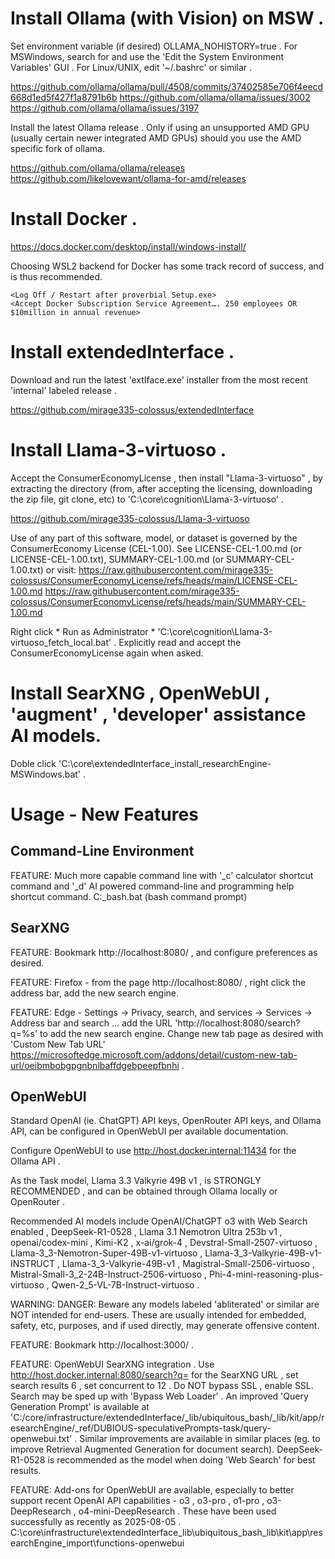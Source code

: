 
# Install Ollama (with Vision) on MSW .

Set environment variable (if desired) OLLAMA_NOHISTORY=true . For MSWindows, search for and use the 'Edit the System Environment Variables' GUI . For Linux/UNIX, edit '~/.bashrc' or similar .

https://github.com/ollama/ollama/pull/4508/commits/37402585e706f4eecd668d1ed5f427f1a8791b6b
https://github.com/ollama/ollama/issues/3002
https://github.com/ollama/ollama/issues/3197

Install the latest Ollama release . Only if using an unsupported AMD GPU (usually certain newer integrated AMD GPUs) should you use the AMD specific fork of ollama.

https://github.com/ollama/ollama/releases
https://github.com/likelovewant/ollama-for-amd/releases



# Install Docker .

https://docs.docker.com/desktop/install/windows-install/

Choosing WSL2 backend for Docker has some track record of success, and is thus recommended.

```
<Log Off / Restart after proverbial Setup.exe>
<Accept Docker Subscription Service Agreement…. 250 employees OR $10million in annual revenue>
```


# Install extendedInterface .

Download and run the latest 'extIface.exe' installer from the most recent 'internal' labeled release .

https://github.com/mirage335-colossus/extendedInterface



# Install Llama-3-virtuoso .

Accept the ConsumerEconomyLicense , then install "Llama-3-virtuoso" , by extracting the directory (from, after accepting the licensing, downloading the zip file, git clone, etc) to 'C:\core\cognition\Llama-3-virtuoso' .

https://github.com/mirage335-colossus/Llama-3-virtuoso

Use of any part of this software, model, or dataset is governed by the
ConsumerEconomy License (CEL-1.00). See LICENSE-CEL-1.00.md (or
LICENSE-CEL-1.00.txt), SUMMARY-CEL-1.00.md (or SUMMARY-CEL-1.00.txt) or
visit:
https://raw.githubusercontent.com/mirage335-colossus/ConsumerEconomyLicense/refs/heads/main/LICENSE-CEL-1.00.md
https://raw.githubusercontent.com/mirage335-colossus/ConsumerEconomyLicense/refs/heads/main/SUMMARY-CEL-1.00.md

Right click  * Run as Administrator *  'C:\core\cognition\Llama-3-virtuoso\_fetch_local.bat' . Explicitly read and accept the ConsumerEconomyLicense again when asked.



# Install  SearXNG , OpenWebUI ,  'augment' , 'developer' assistance AI models.

Doble click  'C:\core\extendedInterface\_install_researchEngine-MSWindows.bat' .




# Usage - New Features

## Command-Line Environment

FEATURE: Much more capable command line with '_c' calculator shortcut command and '_d' AI powered command-line and programming help shortcut command.
C:\_bash.bat   (bash command prompt)

## SearXNG

FEATURE: Bookmark http://localhost:8080/ , and configure preferences as desired.

FEATURE: Firefox - from the page http://localhost:8080/ , right click the address bar, add the new search engine.

FEATURE: Edge -  Settings -> Privacy, search, and services -> Services -> Address bar and search  ... add the URL 'http://localhost:8080/search?q=%s' to add the new search engine. Change new tab page as desired with 'Custom New Tab URL' https://microsoftedge.microsoft.com/addons/detail/custom-new-tab-url/oeibmbobgpgnbnlbaffdgebpeepfbnhi .

## OpenWebUI

Standard OpenAI (ie. ChatGPT) API keys, OpenRouter API keys, and Ollama API, can be configured in OpenWebUI per available documentation.

Configure OpenWebUI to use http://host.docker.internal:11434 for the Ollama API .

As the Task model,  Llama 3.3 Valkyrie 49B v1  , is STRONGLY RECOMMENDED , and can be obtained through Ollama locally or OpenRouter .

Recommended AI models include  OpenAI/ChatGPT o3 with Web Search enabled  ,  DeepSeek-R1-0528  ,  Llama 3.1 Nemotron Ultra 253b v1  ,  openai/codex-mini  ,  Kimi-K2  ,  x-ai/grok-4  ,  Devstral-Small-2507-virtuoso  , Llama-3_3-Nemotron-Super-49B-v1-virtuoso  ,  Llama-3_3-Valkyrie-49B-v1-INSTRUCT  ,  Llama-3_3-Valkyrie-49B-v1  ,  Magistral-Small-2506-virtuoso  ,  Mistral-Small-3_2-24B-Instruct-2506-virtuoso  ,  Phi-4-mini-reasoning-plus-virtuoso  ,  Qwen-2_5-VL-7B-Instruct-virtuoso  .

WARNING: DANGER: Beware any models labeled 'abliterated' or similar are NOT intended for end-users. These are usually intended for embedded, safety, etc, purposes, and if used directly, may generate offensive content.

FEATURE: Bookmark http://localhost:3000/ . 

FEATURE: OpenWebUI SearXNG integration . Use  http://host.docker.internal:8080/search?q=<query>  for the SearXNG URL , set search results 6 , set concurrent to 12 . Do NOT bypass SSL , enable SSL. Search may be sped up with 'Bypass Web Loader' . An improved 'Query Generation Prompt' is available at 'C:/core/infrastructure/extendedInterface/_lib/ubiquitous_bash/_lib/kit/app/researchEngine/_ref/DUBIOUS-speculativePrompts-task/query-openwebui.txt' . Similar improvements are available in similar places (eg. to improve Retrieval Augmented Generation for document search). DeepSeek-R1-0528 is recommended as the model when doing 'Web Search' for best results.

FEATURE: Add-ons for OpenWebUI are available, especially to better support recent OpenAI API capabilities - o3 , o3-pro , o1-pro , o3-DeepResearch , o4-mini-DeepResearch . These have been used successfully as recently as 2025-08-05 .
C:\core\infrastructure\extendedInterface\_lib\ubiquitous_bash\_lib\kit\app\researchEngine\_import\functions-openwebui








